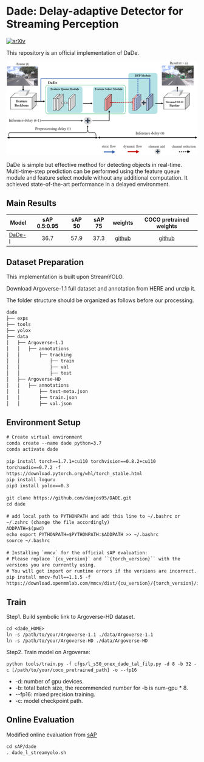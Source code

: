 # Dade: Delay-adaptive Detector for Streaming Perception
[![arXiv](https://img.shields.io/badge/arXiv-Paper-<COLOR>.svg)](https://arxiv.org/abs/2212.11558)
<!-- ## Introduction -->
This repository is an official implementation of DaDe.
<p align='center'>
  <img src='figs/dade.png'/>
</p>
DaDe is simple but effective method for detecting objects in real-time. Multi-time-step prediction can be performed using the feature queue module and feature select module without any additional computation. It achieved state-of-the-art performance in a delayed environment.

## Main Results
|Model  | sAP 0.5:0.95 | sAP 50 |sAP 75| weights | COCO pretrained weights |
| ------        |:---:     |:---:  | :---: | :----: | :----: |
|[DaDe-l](./cfgs/l_s50_onex_dade_tal_filp.py)    |36.7     |57.9 | 37.3 |[github](https://github.com/yancie-yjr/StreamYOLO/releases/download/0.1.0rc/l_s50_one_x.pth) |[github](https://github.com/yancie-yjr/StreamYOLO/releases/download/0.1.0rc/yolox_l.pth) |

## Dataset Preparation
This implementation is built upon StreamYOLO.

Download Argoverse-1.1 full dataset and annotation from HERE and unzip it.

The folder structure should be organized as follows before our processing.
```shell
dade
├── exps
├── tools
├── yolox
├── data
│   ├── Argoverse-1.1
│   │   ├── annotations
│   │       ├── tracking
│   │           ├── train
│   │           ├── val
│   │           ├── test 
│   ├── Argoverse-HD
│   │   ├── annotations
│   │       ├── test-meta.json
│   │       ├── train.json
│   │       ├── val.json
```

## Environment Setup
```shell
# Create virtual environment
conda create --name dade python=3.7
conda activate dade

pip install torch==1.7.1+cu110 torchvision==0.8.2+cu110 torchaudio==0.7.2 -f https://download.pytorch.org/whl/torch_stable.html
pip install loguru
pip3 install yolox==0.3

git clone https://github.com/danjos95/DADE.git
cd dade

# add local path to PYTHONPATH and add this line to ~/.bashrc or ~/.zshrc (change the file accordingly)
ADDPATH=$(pwd)
echo export PYTHONPATH=$PYTHONPATH:$ADDPATH >> ~/.bashrc
source ~/.bashrc

# Installing `mmcv` for the official sAP evaluation:
# Please replace `{cu_version}` and ``{torch_version}`` with the versions you are currently using.
# You will get import or runtime errors if the versions are incorrect.
pip install mmcv-full==1.1.5 -f https://download.openmmlab.com/mmcv/dist/{cu_version}/{torch_version}/index.html
```

## Train
Step1. Build symbolic link to Argoverse-HD dataset.
```shell
cd <dade_HOME>
ln -s /path/to/your/Argoverse-1.1 ./data/Argoverse-1.1
ln -s /path/to/your/Argoverse-HD ./data/Argoverse-HD
```
Step2. Train model on Argoverse:
```shell
python tools/train.py -f cfgs/l_s50_onex_dade_tal_filp.py -d 8 -b 32 -c [/path/to/your/coco_pretrained_path] -o --fp16
```
* -d: number of gpu devices.
* -b: total batch size, the recommended number for -b is num-gpu * 8.
* --fp16: mixed precision training.
* -c: model checkpoint path.

## Online Evaluation
Modified online evaluation from [sAP](https://github.com/mtli/sAP)
```shell
cd sAP/dade
. dade_l_streamyolo.sh
```
